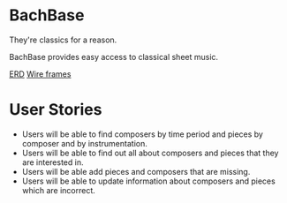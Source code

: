 # BachBase
They're classics for a reason.

BachBase provides easy access to classical sheet music.

[ERD](https://drive.google.com/file/d/123XCTyz4fOKObyDC3wYpO1gMpOpSfuwo/view?usp=sharing)
[Wire frames](https://www.canva.com/design/DAF86A9zzr8/fNB1HN5nk4t1CsY0ZGU7pg/edit?utm_content=DAF86A9zzr8&utm_campaign=designshare&utm_medium=link2&utm_source=sharebutton)

# User Stories

- Users will be able to find composers by time period and pieces by composer and by instrumentation.
- Users will be able to find out all about composers and pieces that they are interested in.
- Users will be able add pieces and composers that are missing.
- Users will be able to update information about composers and pieces which are incorrect.